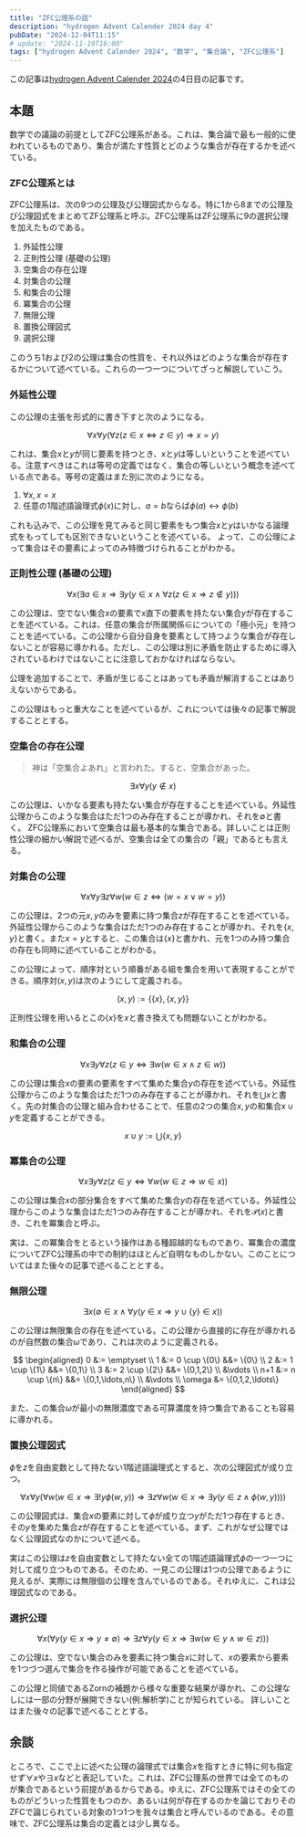 ```yaml
---
title: "ZFC公理系の話"
description: "hydrogen Advent Calender 2024 day 4"
pubDate: "2024-12-04T11:15"
# update: "2024-11-19T16:00"
tags: ["hydrogen Advent Calender 2024", "数学", "集合論", "ZFC公理系"]
---
```


この記事は[hydrogen Advent Calender 2024](https://adventar.org/calendars/10672)の4日目の記事です。

## 本題

数学での議論の前提としてZFC公理系がある。これは、集合論で最も一般的に使われているものであり、集合が満たす性質とどのような集合が存在するかを述べている。

### ZFC公理系とは

ZFC公理系は、次の9つの公理及び公理図式からなる。特に1から8までの公理及び公理図式をまとめてZF公理系と呼ぶ。ZFC公理系はZF公理系に9の選択公理を加えたものである。

1. 外延性公理
2. 正則性公理 (基礎の公理)
3. 空集合の存在公理
4. 対集合の公理
5. 和集合の公理
6. 冪集合の公理
7. 無限公理
8. 置換公理図式
9. 選択公理

このうち1および2の公理は集合の性質を、それ以外はどのような集合が存在するかについて述べている。これらの一つ一つについてざっと解説していこう。

### 外延性公理

この公理の主張を形式的に書き下すと次のようになる。

$$
\forall x \forall y (\forall z (z \in x \Leftrightarrow z \in y) \Rightarrow x = y)
$$

これは、集合$x$と$y$が同じ要素を持つとき、$x$と$y$は等しいということを述べている。注意すべきはこれは等号の定義ではなく、集合の等しいという概念を述べている点である。等号の定義はまた別に次のようになる。

1. $\forall x, x=x$
2. 任意の1階述語論理式$\phi(x)$に対し、$a=b$ならば$\phi(a)\leftrightarrow\phi(b)$

これも込みで、この公理を見てみると同じ要素をもつ集合$x$と$y$はいかなる論理式をもってしても区別できないということを述べている。
よって、この公理によって集合はその要素によってのみ特徴づけられることがわかる。

### 正則性公理 (基礎の公理)

$$
\forall x (\exists a \in x \Rightarrow \exists y (y \in x \land \forall z (z \in x \Rightarrow z \notin y)))
$$

この公理は、空でない集合$x$の要素で$x$直下の要素を持たない集合$y$が存在することを述べている。これは、任意の集合が所属関係$\in$についての「極小元」を持つことを述べている。この公理から自分自身を要素として持つような集合が存在しないことが容易に導かれる。ただし、この公理は別に矛盾を防止するために導入されているわけではないことに注意しておかなければならない。

公理を追加することで、矛盾が生じることはあっても矛盾が解消することはありえないからである。

この公理はもっと重大なことを述べているが、これについては後々の記事で解説することとする。

### 空集合の存在公理

> 神は「空集合よあれ」と言われた。すると、空集合があった。

$$
\exists x \forall y (y \notin x)
$$

この公理は、いかなる要素も持たない集合が存在することを述べている。外延性公理からこのような集合はただ1つのみ存在することが導かれ、それを$\emptyset$と書く。
ZFC公理系において空集合は最も基本的な集合である。詳しいことは正則性公理の細かい解説で述べるが、空集合は全ての集合の「親」であるとも言える。

### 対集合の公理

$$
\forall x \forall y \exists z \forall w(w \in z \Leftrightarrow (w = x \lor w = y))
$$

この公理は、2つの元$x,y$のみを要素に持つ集合$z$が存在することを述べている。外延性公理からこのような集合はただ1つのみ存在することが導かれ、それを$\{x,y\}$と書く。また$x=y$とすると、この集合は$\{x\}$と書かれ、元を1つのみ持つ集合の存在も同時に述べていることがわかる。

この公理によって、順序対という順番がある組を集合を用いて表現することができる。順序対$(x,y)$は次のようにして定義される。

$$
(x,y) := \{\{x\},\{x,y\}\}
$$

正則性公理を用いるとこの$\{x\}$を$x$と書き換えても問題ないことがわかる。

### 和集合の公理

$$
\forall x \exists y \forall z (z \in y \Leftrightarrow \exists w (w \in x \land z \in w))
$$

この公理は集合$x$の要素の要素をすべて集めた集合$y$の存在を述べている。外延性公理からこのような集合はただ1つのみ存在することが導かれ、それを$\bigcup x$と書く。先の対集合の公理と組み合わせることで、任意の2つの集合$x,y$の和集合$x\cup y$を定義することができる。

$$
x \cup y := \bigcup \{x,y\}
$$

### 冪集合の公理

$$
\forall x \exists y \forall z (z \in y \Leftrightarrow \forall w (w \in z \Rightarrow w \in x))
$$

この公理は集合$x$の部分集合をすべて集めた集合$y$の存在を述べている。外延性公理からこのような集合はただ1つのみ存在することが導かれ、それを$\mathcal{P}(x)$と書き、これを冪集合と呼ぶ。

実は、この冪集合をとるという操作はある種超越的なものであり、冪集合の濃度についてZFC公理系の中での制約はほとんど自明なものしかない。このことについてはまた後々の記事で述べることとする。

### 無限公理

$$
\exists x (\emptyset \in x \land \forall y (y \in x \Rightarrow y \cup \{y\} \in x))
$$

この公理は無限集合の存在を述べている。この公理から直接的に存在が導かれるのが自然数の集合$\omega$であり、これは次のように定義される。

$$
\begin{aligned}
0 &:= \emptyset \\
1 &:= 0 \cup \{0\} &&= \{0\} \\
2 &:= 1 \cup \{1\} &&= \{0,1\} \\
3 &:= 2 \cup \{2\} &&= \{0,1,2\} \\
&\vdots \\
n+1 &:= n \cup \{n\} &&= \{0,1,\ldots,n\} \\
&\vdots \\
\omega &= \{0,1,2,\ldots\}
\end{aligned}
$$

また、この集合$\omega$が最小の無限濃度である可算濃度を持つ集合であることも容易に導かれる。

### 置換公理図式

$\phi$を$z$を自由変数として持たない1階述語論理式とすると、次の公理図式が成り立つ。

$$
\forall x \forall y (\forall w (w \in x \Rightarrow \exists! y \phi(w,y)) \Rightarrow \exists z \forall w (w \in x \Rightarrow \exists y (y \in z \land \phi(w,y))))
$$

この公理図式は、集合$x$の要素に対して$\phi$が成り立つ$y$がただ1つ存在するとき、その$y$を集めた集合$z$が存在することを述べている。まず、これがなぜ公理ではなく公理図式なのかについて述べる。

実はこの公理は$z$を自由変数として持たない全ての1階述語論理式$\phi$の一つ一つに対して成り立つものである。そのため、一見この公理は1つの公理であるように見えるが、実際には無限個の公理を含んでいるのである。それゆえに、これは公理図式なのである。

### 選択公理

$$
\forall x (\forall y (y \in x \Rightarrow y \neq \emptyset) \Rightarrow \exists z \forall y (y \in x \Rightarrow \exists w (w \in y \land w \in z)))
$$

この公理は、空でない集合のみを要素に持つ集合$x$に対して、$x$の要素から要素を1つづつ選んで集合を作る操作が可能であることを述べている。

この公理と同値であるZornの補題から様々な重要な結果が導かれ、この公理なしには一部の分野が展開できない(例:解析学)ことが知られている。
詳しいことはまた後々の記事で述べることとする。

## 余談

ところで、ここで上に述べた公理の論理式では集合$x$を指すときに特に何も指定せず$\forall x$や$\exists x$などと表記していた。これは、ZFC公理系の世界では全てのものが集合であるという前提があるからである。ゆえに、ZFC公理系ではその全てのものがどういった性質をもつのか、あるいは何が存在するのかを論じておりそのZFCで論じられている対象の1つ1つを我々は集合と呼んでいるのである。その意味で、ZFC公理系は集合の定義とは少し異なる。
